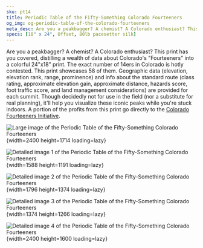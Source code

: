 ```yaml
---
sku: pt14
title: Periodic Table of the Fifty-Something Colorado Fourteeners
og_img: og-periodic-table-of-the-colorado-fourteeners
meta_desc: Are you a peakbagger? A chemist? A Colorado enthusiast? This print has you covered, distilling a wealth of data about Colorado's 'Fourteeners' into a colorful 24x18 print.
specs: [18" x 24", Offset, 80lb pacesetter silk]
---
```

Are you a peakbagger? A chemist? A Colorado enthusiast? This print has you covered, distilling a wealth of data about Colorado's "Fourteeners" into a colorful 24"x18" print. The exact number of 14ers in Colorado is hotly contested. This print showcases 58 of them. Geographic data (elevation, elevation rank, range, prominence) and info about the standard route (class rating, approximate elevation gain, approximate distance, hazards score, foot traffic score, and land management considerations) are provided for each summit. Though decidedly not for use in the field (nor a substitute for real planning), it'll help you visualize these iconic peaks while you're stuck indoors. A portion of the profits from this print go directly to the [Colorado Fourteeners Initiative](https://www.14ers.org/).

![Large image of the Periodic Table of the Fifty-Something Colorado Fourteeners](https://res.cloudinary.com/withbrio/f_auto/periodic-table-of-the-colorado-fourteeners){width=2400 height=1714 loading=lazy}

![Detailed image 1 of the Periodic Table of the Fifty-Something Colorado Fourteeners](https://res.cloudinary.com/withbrio/f_auto/periodic-table-of-the-colorado-fourteeners-1){width=1588 height=1191 loading=lazy}

![Detailed image 2 of the Periodic Table of the Fifty-Something Colorado Fourteeners](https://res.cloudinary.com/withbrio/f_auto/periodic-table-of-the-colorado-fourteeners-2){width=1796 height=1374 loading=lazy}

![Detailed image 3 of the Periodic Table of the Fifty-Something Colorado Fourteeners](https://res.cloudinary.com/withbrio/f_auto/periodic-table-of-the-colorado-fourteeners-3){width=1374 height=1266 loading=lazy}

![Detailed image 4 of the Periodic Table of the Fifty-Something Colorado Fourteeners](https://res.cloudinary.com/withbrio/f_auto/periodic-table-of-the-colorado-fourteeners-4){width=2400 height=1600 loading=lazy}